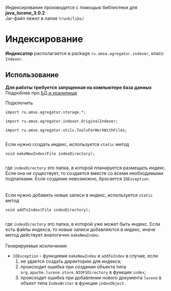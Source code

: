 Индексирование производится с помощью библиотеки для **java\_lucene\_3.0.2**<br />
Jar-файл лежит в папке `trunk/libs/`

# Индексирование #
**Индексатор** располагается в package `ru.amse.agregator.indexer`, класс `Indexer`.<br>

<h2>Использование</h2>
<b>Для работы требуется запущенная на компьютере база данных</b><br />
Подробнее про <a href='http://code.google.com/p/amse-agregator/wiki/Storage'>БД и хранилище</a><br />

Подключить<br>
<pre><code>import ru.amse.agregator.storage.*;<br>
import ru.amse.agregator.indexer.OriginalIndexer;<br>
import ru.amse.agregator.utils.ToolsForWorkWithFiles;<br>
</code></pre>
Если нужно создать индекс, используется <code>static</code> метод<br>
<pre><code>void makeNewIndex(File indexDirectory);<br>
</code></pre>
где <code>indexDirectory</code> это папка, в которой планируется размещать индекс. Если она не существует, то создается вместе со всеми необходимыми подпапками. Если создание невозможно, бросается <code>IOException</code>.<br>
<br>
<br>
Если нужно добавить новые записи в индекс, используется <code>static</code> метод<br>
<pre><code>void addToIndex(File indexDirectory);<br>
</code></pre>
где <code>indexDirectory</code> это папка, в которой уже может быть индекс. Если есть файлы индекса, то новые записи добавляются в индекс, иначе метод действует аналогично <code>makeNewIndex</code>.<br>
<br>
Генерируемые исключения:<br>
<ul><li><code>IOException</code> - функциями <code>makeNewIndex</code> и <code>addToIndex</code> в случае, если<br>
<ol><li>не удается создать директорию для индекса;<br>
</li><li>происходит ошибка при создании объекта типа <code>org.apache.lucene.store.NIOFSDirectory</code> в функции <code>index</code>;<br>
</li><li>происходит ошибка при добавлении нового документа <code>lucene</code> в объект типа <code>IndexWriter</code> в функции <code>indexObject</code>.